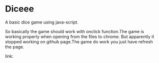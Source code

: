 # Diceee
A basic dice game using java-script.

So basically the game should work with onclick function.The game is working properly when opening from the files to chrome.
But apparently it stopped working on github page.The game do work you just have refresh the page.

link: 
